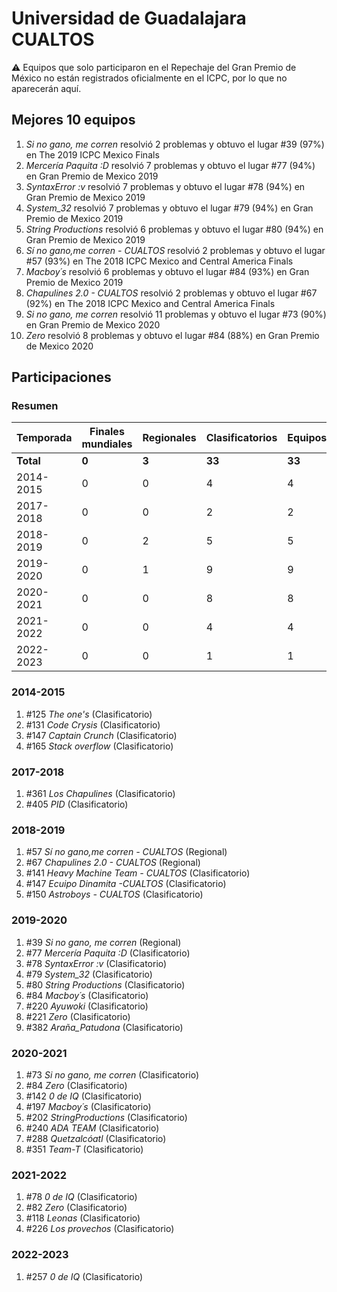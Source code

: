 ---
---

# Universidad de Guadalajara CUALTOS

:warning: Equipos que solo participaron en el Repechaje del Gran Premio de México no están registrados oficialmente en el ICPC, por lo que no aparecerán aquí.

## Mejores 10 equipos

1. _Si no gano, me corren_ resolvió 2 problemas y obtuvo el lugar #39 (97%) en The 2019 ICPC Mexico Finals
1. _Mercería Paquita :D_ resolvió 7 problemas y obtuvo el lugar #77 (94%) en Gran Premio de Mexico 2019
1. _SyntaxError :v_ resolvió 7 problemas y obtuvo el lugar #78 (94%) en Gran Premio de Mexico 2019
1. _System_32_ resolvió 7 problemas y obtuvo el lugar #79 (94%) en Gran Premio de Mexico 2019
1. _String Productions_ resolvió 6 problemas y obtuvo el lugar #80 (94%) en Gran Premio de Mexico 2019
1. _Sí no gano,me corren - CUALTOS_ resolvió 2 problemas y obtuvo el lugar #57 (93%) en The 2018 ICPC Mexico and Central America Finals
1. _Macboy´s_ resolvió 6 problemas y obtuvo el lugar #84 (93%) en Gran Premio de Mexico 2019
1. _Chapulines 2.0 - CUALTOS_ resolvió 2 problemas y obtuvo el lugar #67 (92%) en The 2018 ICPC Mexico and Central America Finals
1. _Si no gano, me corren_ resolvió 11 problemas y obtuvo el lugar #73 (90%) en Gran Premio de Mexico 2020
1. _Zero_ resolvió 8 problemas y obtuvo el lugar #84 (88%) en Gran Premio de Mexico 2020

## Participaciones

### Resumen

| Temporada | Finales mundiales | Regionales | Clasificatorios | Equipos |
| --- | --- | --- | --- | --- |
| **Total** | **0** | **3** | **33** | **33** |
| 2014-2015 | 0 | 0 | 4 | 4 |
| 2017-2018 | 0 | 0 | 2 | 2 |
| 2018-2019 | 0 | 2 | 5 | 5 |
| 2019-2020 | 0 | 1 | 9 | 9 |
| 2020-2021 | 0 | 0 | 8 | 8 |
| 2021-2022 | 0 | 0 | 4 | 4 |
| 2022-2023 | 0 | 0 | 1 | 1 |

### 2014-2015

1. #125 _The one's_ (Clasificatorio)
1. #131 _Code Crysis_ (Clasificatorio)
1. #147 _Captain Crunch_ (Clasificatorio)
1. #165 _Stack overflow_ (Clasificatorio)

### 2017-2018

1. #361 _Los Chapulines_ (Clasificatorio)
1. #405 _PID_ (Clasificatorio)

### 2018-2019

1. #57 _Sí no gano,me corren - CUALTOS_ (Regional)
1. #67 _Chapulines 2.0 - CUALTOS_ (Regional)
1. #141 _Heavy Machine Team - CUALTOS_ (Clasificatorio)
1. #147 _Ecuipo Dinamita -CUALTOS_ (Clasificatorio)
1. #150 _Astroboys - CUALTOS_ (Clasificatorio)

### 2019-2020

1. #39 _Si no gano, me corren_ (Regional)
1. #77 _Mercería Paquita :D_ (Clasificatorio)
1. #78 _SyntaxError :v_ (Clasificatorio)
1. #79 _System_32_ (Clasificatorio)
1. #80 _String Productions_ (Clasificatorio)
1. #84 _Macboy´s_ (Clasificatorio)
1. #220 _Ayuwoki_ (Clasificatorio)
1. #221 _Zero_ (Clasificatorio)
1. #382 _Araña_Patudona_ (Clasificatorio)

### 2020-2021

1. #73 _Si no gano, me corren_ (Clasificatorio)
1. #84 _Zero_ (Clasificatorio)
1. #142 _0 de IQ_ (Clasificatorio)
1. #197 _Macboy´s_ (Clasificatorio)
1. #202 _StringProductions_ (Clasificatorio)
1. #240 _ADA TEAM_ (Clasificatorio)
1. #288 _Quetzalcóatl_ (Clasificatorio)
1. #351 _Team-T_ (Clasificatorio)

### 2021-2022

1. #78 _0 de IQ_ (Clasificatorio)
1. #82 _Zero_ (Clasificatorio)
1. #118 _Leonas_ (Clasificatorio)
1. #226 _Los provechos_ (Clasificatorio)

### 2022-2023

1. #257 _0 de IQ_ (Clasificatorio)



